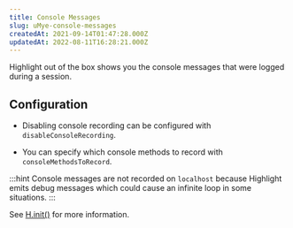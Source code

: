 ```yaml
---
title: Console Messages
slug: uMye-console-messages
createdAt: 2021-09-14T01:47:28.000Z
updatedAt: 2022-08-11T16:28:21.000Z
---
```


Highlight out of the box shows you the console messages that were logged during a session.

## Configuration

*   Disabling console recording can be configured with `disableConsoleRecording`.

*   You can specify which console methods to record with `consoleMethodsToRecord`.

:::hint
Console messages are not recorded on `localhost` because Highlight emits debug messages which could cause an infinite loop in some situations.
:::

See [H.init()](/api/h-init) for more information.

